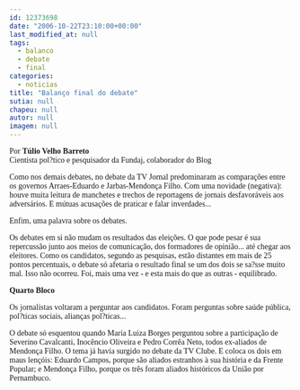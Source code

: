 ```yaml
---
id: 12373698
date: "2006-10-22T23:10:00+00:00"
last_modified_at: null
tags:
  - balanco
  - debate
  - final
categories:
  - noticias
title: "Balanço final do debate"
sutia: null
chapeu: null
autor: null
imagem: null
---
```

<p><P><FONT face=Verdana>Por <B>Túlio Velho Barreto</B><BR>Cientista pol?tico e pesquisador da Fundaj, colaborador do Blog</FONT></P></p>
<p><P><FONT face=Verdana>Como nos demais debates, no debate da TV Jornal predominaram as comparações entre os governos Arraes-Eduardo e Jarbas-Mendonça Filho. Com uma novidade (negativa): houve muita leitura de manchetes e trechos de reportagens de jornais desfavoráveis aos adversários. E mútuas acusações de praticar e falar inverdades...</FONT></P></p>
<p><P><FONT face=Verdana>Enfim, uma palavra sobre os debates.</FONT></P></p>
<p><P><FONT face=Verdana>Os debates em si não mudam os resultados das eleições. O que pode pesar é sua repercussão junto aos meios de comunicação, dos formadores de opinião... até chegar aos eleitores. Como os candidatos, segundo as pesquisas, estão distantes em mais de 25 pontos percentuais, o debate só afetaria o resultado final se um dos dois se sa?sse muito mal. Isso não ocorreu. Foi, mais uma vez - e esta mais do que as outras - equilibrado.</FONT></P></p>
<p><P><STRONG><FONT face=Verdana>Quarto Bloco</FONT></STRONG></P></p>
<p><P><FONT face=Verdana>Os jornalistas voltaram a perguntar aos candidatos. Foram perguntas sobre saúde pública, pol?ticas sociais, alianças pol?ticas...</FONT></P></p>
<p><P><FONT face=Verdana>O debate só esquentou quando Maria Luiza Borges perguntou sobre a participação de Severino Cavalcanti, Inocêncio Oliveira e Pedro Corrêa Neto, todos ex-aliados de Mendonça Filho. O tema já havia surgido no debate da TV Clube. E coloca os dois em maus lençóis: Eduardo Campos, porque são aliados estranhos à sua história e da Frente Popular; e Mendonça Filho, porque os três foram aliados históricos da União por Pernambuco.</FONT></P> </p>
